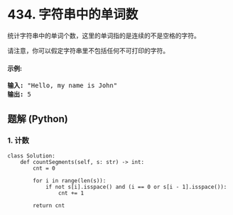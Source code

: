 # 434. 字符串中的单词数
统计字符串中的单词个数，这里的单词指的是连续的不是空格的字符。

请注意，你可以假定字符串里不包括任何不可打印的字符。

#### 示例:
<pre>
<strong>输入:</strong> "Hello, my name is John"
<strong>输出:</strong> 5
</pre>

## 题解 (Python)

### 1. 计数
```Python3
class Solution:
    def countSegments(self, s: str) -> int:
        cnt = 0

        for i in range(len(s)):
            if not s[i].isspace() and (i == 0 or s[i - 1].isspace()):
                cnt += 1

        return cnt
```
